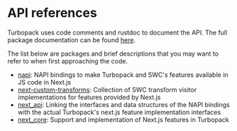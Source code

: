# API references

Turbopack uses code comments and rustdoc to document the API. The full package documentation can be found [here](rustdoc/index.html).

The list below are packages and brief descriptions that you may want to refer to when first approaching the code.

- [napi](rustdoc/next_swc_napi/index.html): NAPI bindings to make Turbopack and SWC's features available in JS code in Next.js
- [next-custom-transforms](rustdoc/next_custom_transforms/index.html): Collection of SWC transform visitor implementations for features provided by Next.js
- [next_api](rustdoc/next_api/index.html): Linking the interfaces and data structures of the NAPI bindings with the actual Turbopack's next.js feature implementation interfaces
- [next_core](rustdoc/next_core/index.html): Support and implementation of Next.js features in Turbopack
